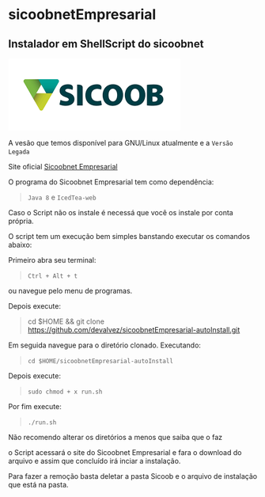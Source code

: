 # sicoobnetEmpresarial

## Instalador em ShellScript do sicoobnet

![Sicoob Logo](./sicoob-logo.png)

A vesão que temos disponível para GNU/Linux atualmente e a `Versão Legada`

Site oficial [Sicoobnet Empresarial](https://empresarial.sicoobnet.com.br/instalador/#instalar)

O programa do Sicoobnet Empresarial tem como dependência:

> `Java 8` e `IcedTea-web`

Caso o Script não os instale é necessá que você os instale por conta própria.

O script tem um execução bem simples banstando executar os comandos abaixo:

Primeiro abra seu terminal:
> `Ctrl + Alt + t`

ou  navegue pelo menu de programas.

Depois execute:
> cd $HOME && git clone https://github.com/devalvez/sicoobnetEmpresarial-autoInstall.git

Em seguida navegue para o diretório clonado. Executando:
> `cd $HOME/sicoobnetEmpresarial-autoInstall`

Depois execute:
> `sudo chmod + x run.sh`

Por fim execute:
> `./run.sh`

Não recomendo alterar os diretórios a menos que saiba que o faz

o Script acessará o site do Sicoobnet Empresarial e fara o download do arquivo e assim que concluído irá inciar a instalação.

Para fazer a remoção basta deletar a pasta Sicoob e o arquivo de instalação que está na pasta.

